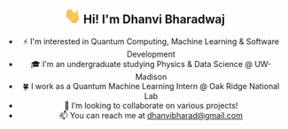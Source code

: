 <h2 align = center><img src="https://raw.githubusercontent.com/ABSphreak/ABSphreak/master/gifs/Hi.gif" width="30px"> Hi! I'm Dhanvi Bharadwaj </h2>
<body align = center>
  
- ⚡ I'm interested in Quantum Computing, Machine Learning & Software Development
- 🎓 I'm an undergraduate studying Physics & Data Science @ UW-Madison
- 🍀 I work as a Quantum Machine Learning Intern @ Oak Ridge National Lab
- 🤝 I’m looking to collaborate on various projects!
- 📫 You can reach me at dhanvibharad@gmail.com
  
</body>
